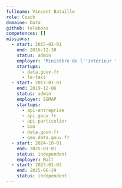 ```yaml
---
fullname: Vincent Bataille
role: Coach
domaine: Data
github: teleboas
competences: []
missions:
  - start: 2015-02-01
    end: 2016-12-30
    status: admin
    employer: 'Ministère de l''intérieur '
    startups:
      - data.gouv.fr
      - le-taxi
  - start: 2017-01-01
    end: 2019-12-06
    status: admin
    employer: SGMAP
    startups:
      - api-entreprise
      - api.gouv.fr
      - api-particulier
      - ban
      - data.gouv.fr
      - geo.data.gouv.fr
  - start: 2024-10-01
    end: 2025-01-01
    status: independent
    employer: Malt
  - start: 2025-01-02
    end: 2025-06-29
    status: independent
---
```

